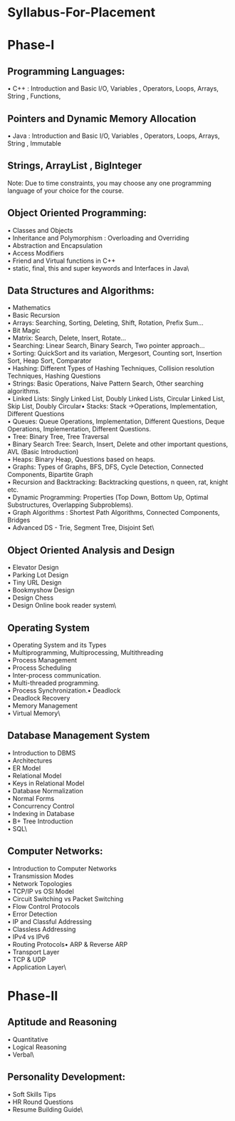 # Syllabus-For-Placement

# Phase-I
## Programming Languages:
• C++ : Introduction and Basic I/O, Variables , Operators, Loops, Arrays, String , Functions,
## Pointers and Dynamic Memory Allocation
• Java : Introduction and Basic I/O, Variables , Operators, Loops, Arrays, String , Immutable
## Strings, ArrayList , BigInteger
   Note: Due to time constraints, you may choose any one programming language of your choice for the course.
## Object Oriented Programming:
• Classes and Objects\
• Inheritance and Polymorphism : Overloading and Overriding\
• Abstraction and Encapsulation\
• Access Modifiers\
• Friend and Virtual functions in C++\
• static, final, this and super keywords and Interfaces in Java\
## Data Structures and Algorithms:
• Mathematics\
• Basic Recursion\
• Arrays: Searching, Sorting, Deleting, Shift, Rotation, Prefix Sum...\
• Bit Magic\
• Matrix: Search, Delete, Insert, Rotate...\
• Searching: Linear Search, Binary Search, Two pointer approach...\
• Sorting: QuickSort and its variation, Mergesort, Counting sort, Insertion Sort, Heap Sort, Comparator\
• Hashing: Different Types of Hashing Techniques, Collision resolution Techniques, Hashing Questions\
• Strings: Basic Operations, Naive Pattern Search, Other searching algorithms.\
• Linked Lists: Singly Linked List, Doubly Linked Lists, Circular Linked List, Skip List, Doubly Circular• Stacks: Stack                           ->Operations, Implementation, Different Questions\
• Queues: Queue Operations, Implementation, Different Questions, Deque Operations, Implementation, Different Questions.\
• Tree: Binary Tree, Tree Traversal\
• Binary Search Tree: Search, Insert, Delete and other important questions, AVL (Basic Introduction)\
• Heaps: Binary Heap, Questions based on heaps.\
• Graphs: Types of Graphs, BFS, DFS, Cycle Detection, Connected Components, Bipartite Graph\
• Recursion and Backtracking: Backtracking questions, n queen, rat, knight etc.\
• Dynamic Programming: Properties (Top Down, Bottom Up, Optimal Substructures, Overlapping Subproblems).\
• Graph Algorithms : Shortest Path Algorithms, Connected Components, Bridges\
• Advanced DS - Trie, Segment Tree, Disjoint Set\
## Object Oriented Analysis and Design
• Elevator Design\
• Parking Lot Design\
• Tiny URL Design\
• Bookmyshow Design\
• Design Chess\
• Design Online book reader system\
## Operating System
• Operating System and its Types\
• Multiprogramming, Multiprocessing, Multithreading\
• Process Management\
• Process Scheduling\
• Inter-process communication.\
• Multi-threaded programming.\
• Process Synchronization.• Deadlock\
• Deadlock Recovery\
• Memory Management\
• Virtual Memory\
## Database Management System
• Introduction to DBMS\
• Architectures\
• ER Model\
• Relational Model\
• Keys in Relational Model\
• Database Normalization\
• Normal Forms\
• Concurrency Control\
• Indexing in Database\
• B+ Tree Introduction\
• SQL\
## Computer Networks:
• Introduction to Computer Networks\
• Transmission Modes\
• Network Topologies\
• TCP/IP vs OSI Model\
• Circuit Switching vs Packet Switching\
• Flow Control Protocols\
• Error Detection\
• IP and Classful Addressing\
• Classless Addressing\
• IPv4 vs IPv6\
• Routing Protocols• ARP & Reverse ARP\
• Transport Layer\
• TCP & UDP\
• Application Layer\
# Phase-II
## Aptitude and Reasoning
• Quantitative\
• Logical Reasoning\
• Verbal\
## Personality Development:
• Soft Skills Tips\
• HR Round Questions\
• Resume Building Guide\
